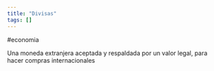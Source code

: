 ```yaml
---
title: "Divisas"
tags: []
---
```

#economia 

Una moneda extranjera aceptada y respaldada por un valor legal, para hacer compras internacionales
